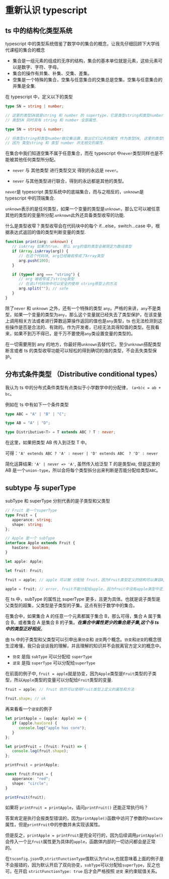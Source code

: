 # 重新认识 typescript

## ts 中的结构化类型系统

typescript 中的类型系统借鉴了数学中的集合的概念，让我先仔细回顾下大学线代课程的集合的概念

-  集合是一组元素的组成的无序的结构，集合的基本单位就是元素，这些元素可以是数字、字符、字母。
-  集合的操作有并集、补集、交集、差集。
-  空集是一个特殊的集合，空集与任意集合的交集总是空集，空集与任意集合的并集是全集.

在 typescript 中，定义以下的类型

```ts
type SN = string | number;

// 这里的类型SN就是string 和 number 的 supertype，它是类型string和类型number的并集.
// 类型SN 同时具有 string 和 number 全部属性.
```

```ts
type SN = string & number;

// 将类型string和类型number做交集运算，取出它们公共的属性 作为类型SN, 这里的类型SN得到的其实是一个never类型
// 因为 类型string 和 类型 number 并无相交的属性.
```

在集合中我们知道空集不属于任意集合，而在 typescript 中`never`类型同样也是不能被其他任何类型所分配。

-  `never` 与 其他类型 进行类型交叉 得到的永远是 `never`。

-  `never` 与其他类型进行联合，得到的永远都是其他的类型。

`never`是 typescript 类型系统中的底端集合，而与之相反的，`unknown`是 typescript 中的顶端集合.

`unknown`表示的是任何类型，如果一个变量的类型是`unknown`，那么它可以被任意其他的类型的变量所分配.`unknown`此外还具备类型收窄的功能.

什么是类型收窄？类型收窄会在代码块中的每个 if...else，switch...case 中，根据表达式返回的值的类型判断变量的类型.

```ts
function print(arg: unknown) {
   // isArray 如果为true， 那么 arg的值的类型会被限定为数组类型
   if (Array.isArray(arg)) {
      // 在这个代码块, arg已经被收窄成了Array类型
      arg.push(100);
   }

   if (typeof arg === "string") {
      // arg 被收窄成了string类型
      // 在该if代码块中可以安全的使用 string原型上的方法
      arg.split(""); // safe
   }
}
```

除了`never` 和 `unknown` 之外，还有一个特殊的类型 `any`。严格的来讲，`any`不是类型，如果一个变量的类型为`any`，那么这个变量就已经失去了类型保护，在该变量上调用相关方法或者进行算数运算操作返回的值也是`any`类型，ts 也无法检测到这些操作是否是合法的、有效的。作为开发者，已经无法具得知值的类型。在我看来，如果不到万不得已，是千万不要使用`any`类设置变量的类型的。

在一切需要用到 any 的地方，你最好用`unknown`去替代它。至少`unknown`搭配类型断言或者 ts 的类型收窄功能可以轻松的得到确切的值的类型，不会丢失类型保护。

## 分布式条件类型 （Distributive conditional types）

我认为 ts 中的分布式条件类型有点类似于小学数学中的分配律， `(a+b)c = ab + bc`。

例如在 ts 中有如下一个条件类型

```ts
type ABC = "A" | "B" | "C";

type AB = "A" | "D";

type Distributive<T> = T extends ABC ? T : never;
```

在这里，如果把类型 AB 传入到泛型 T 中。

可得：`'A' extends ABC ? 'A' : never | 'D' extends ABC  ? 'D' : never`

简化运算结果: `'A' | never => 'A'`, 虽然传入给泛型 T 的是类型`AB`, 但是这里的 AB 是一个`union-type`，所以会将每个类型拆分出来判断是否能分配给类型`ABC`。

## subtype 与 superType

subType 和 superType 分别代表的是子类型和父类型

```ts
// Fruit 是一个superType
type Fruit = {
   apperance: string;
   shape: string;
};

// Apple 是一个 subType
interface Apple extends Fruit {
   hasCore: boolean;
}

let apple: Apple;

let fruit: Fruit;

fruit = apple; // apple 可以被 分配给 fruit，因为Fruit类型定义的结构可以兼容Apple

apple = fruit; // error, fruit不能分配给apple，因为fruit中没有apple类型中定义的hasCore属性
```

在 ts 中，subType 的属性比 superType 更多，且更为具体。也就是说子类型是父类型的超集，父类型是子类型的子集。这点有别于数学中的集合。

在集合中，如果集合 A 的任意一个元素都属于集合 B，那么可得，集合 A 属于集合 B，或者集合 A 是集合 B 的子集。**_在集合中属性更少的集合是子集,这个与 ts 中的类型正好相反_**。

由 ts 中的子类型和父类型可以引申出来`协变`和 `逆变`两个概念。`协变`和`逆变`的概念很生涩难懂，我只会谈谈我的理解，并且理解的知识并不会脱离官方定义的概念中。

-  `协变` 是指 `subType` 可以分配给 `superType`
-  `逆变` 是指 `superType` 可以分配给`superType`

在前面的例子中, `fruit = apple`就是协变，因为`Apple`类型是`Fruit`类型的子类型，所以`Apple`类型的变量可以分配给`Fruit`类型的变量.

```ts
fruit = apple; // fruit 依然可以使用Fruit类型上定义的属性和方法

fruit.shape; // ok
```

再来看看一个`逆变`的例子

```ts
let printApple = (apple: Apple) => {
   if (apple.hasCore) {
      console.log("apple has core");
   }
};

let printFruit = (fruit: Fruit) => {
   console.log(fruit.shape);
};

printFruit = printApple;

const fruit:Fruit = {
   apperance: "red";
   shape: "circle";
}

printFruit(fruit);
```

如果将 `printFruit = printApple`，请问`printFruit()` 还能正常执行吗？

答案肯定是执行会报类型错误的，因为`printApple()`函数中访问了参数的`hasCore`属性，但是`printFruit`中的参数并未实现该属性。

但是反之，`printApple = printFruit`是完全可行的，因为后续调用`printApple()`会传入一个比`fruit`属性更为具体的`apple`，函数体内部的一切访问都会是正常的。

在`tsconfig.json`中,`strictFunctionType`值默认为`false`,也就意味着上面的例子是不会报错的，因为默认开启了双向协变，`subType`可以分配给`superType`，反之也可。在开启 `strictFunctionType: true` 后才会严格按照 `逆变` 来约束赋值关系。
